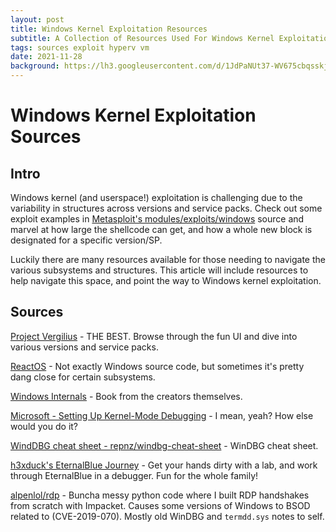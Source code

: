 ```yaml
---
layout: post
title: Windows Kernel Exploitation Resources
subtitle: A Collection of Resources Used For Windows Kernel Exploitation
tags: sources exploit hyperv vm
date: 2021-11-28
background: https://lh3.googleusercontent.com/d/1JdPaNUt37-WV675cbqsskjcuJp0akekw
---
```


# Windows Kernel Exploitation Sources

## Intro

Windows kernel (and userspace!) exploitation is challenging due to the variability in structures across versions and service packs. Check out some exploit examples in [Metasploit's modules/exploits/windows](https://github.com/rapid7/metasploit-framework/tree/master/modules/exploits/windows) source and marvel at how large the shellcode can get, and how a whole new block is designated for a specific version/SP. 

Luckily there are many resources available for those needing to navigate the various subsystems and structures. This article will include resources to help navigate this space, and point the way to Windows kernel exploitation. 

## Sources

[Project Vergilius](https://www.vergiliusproject.com/) - THE BEST. Browse through the fun UI and dive into various versions and service packs. 

[ReactOS](https://github.com/reactos/reactos) - Not exactly Windows source code, but sometimes it's pretty dang close for certain subsystems. 

[Windows Internals](https://learn.microsoft.com/en-us/sysinternals/resources/windows-internals) - Book from the creators themselves. 

[Microsoft - Setting Up Kernel-Mode Debugging](https://learn.microsoft.com/en-us/windows-hardware/drivers/debugger/setting-up-kernel-mode-debugging-in-windbg--cdb--or-ntsd) - I mean, yeah? How else would you do it? 

[WindDBG cheat sheet - repnz/windbg-cheat-sheet](https://github.com/repnz/windbg-cheat-sheet) - WinDBG cheat sheet. 

[h3xduck's EternalBlue Journey](https://h3xduck.github.io/vulns/2021/07/01/eternalblue-intro.html) - Get your hands dirty with a lab, and work through EternalBlue in a debugger. Fun for the whole family! 

[alpenlol/rdp](https://github.com/Alpenlol/rdp) - Buncha messy python code where I built RDP handshakes from scratch with Impacket. Causes some versions of Windows to BSOD related to (CVE-2019-070). Mostly old WinDBG and `termdd.sys` notes to self. 